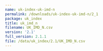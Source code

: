 ```yaml
---
name: uk-index-uk-imd-n
permalink: /downloads/uk-index-uk-imd-n/2_1
package: uk_index
title: uk_imd_n
filename: UK_IMD_N.csv
version: '2.1'
full_version: 2.1.1
file: /data/uk_index/2.1/UK_IMD_N.csv
---
```

